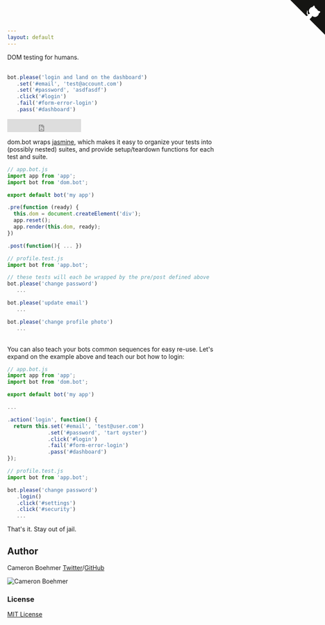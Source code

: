 ```yaml
---
layout: default
---
```


DOM testing for humans.
<br/>
<br/>

~~~javascript
bot.please('login and land on the dashboard')
   .set('#email', 'test@account.com')
   .set('#password', 'asdfasdf')
   .click('#login')
   .fail('#form-error-login')
   .pass('#dashboard')
~~~

<iframe src="https://ghbtns.com/github-btn.html?user=cameron&amp;repo=dombot&amp;type=watch&amp;count=true&amp;size=large"
  allowtransparency="true" frameborder="0" scrolling="0" width="170" height="30"></iframe><br/>

dom.bot wraps [jasmine](http://jasmine.github.io/), which makes it easy to organize your tests into (possibly nested) suites, and provide setup/teardown functions for each test and suite.

~~~javascript
// app.bot.js
import app from 'app';
import bot from 'dom.bot';

export default bot('my app')

.pre(function (ready) {
  this.dom = document.createElement('div');
  app.reset();
  app.render(this.dom, ready);
})

.post(function(){ ... })
~~~

~~~javascript
// profile.test.js
import bot from 'app.bot';

// these tests will each be wrapped by the pre/post defined above
bot.please('change password')
   ...

bot.please('update email')
   ...

bot.please('change profile photo')
   ...
~~~

<br/>
You can also teach your bots common sequences for easy re-use. Let's expand on the example above and teach our bot how to login:

~~~javascript
// app.bot.js
import app from 'app';
import bot from 'dom.bot';

export default bot('my app')

...

.action('login', function() {
  return this.set('#email', 'test@user.com')
             .set('#password', 'tart oyster')
             .click('#login')
             .fail('#form-error-login')
             .pass('#dashboard')
});
~~~

~~~javascript
// profile.test.js
import bot from 'app.bot';

bot.please('change password')
   .login()
   .click('#settings')
   .click('#security')
   ...
~~~

That's it. Stay out of jail.

## Author

Cameron Boehmer [Twitter](http://twitter.com/camron)/[GitHub](http://github.com/cameron)

![Cameron Boehmer](https://www.gravatar.com/avatar/b868d84bbe2ed30ec45c9253e1c1cefe.jpg?s=200)

### License

[MIT License](http://chibicode.mit-license.org/)

<a href="https://github.com/cameron/dombot" class="github-corner"><svg width="80" height="80" viewBox="0 0 250 250" style="fill:#151513; color:#fff; position: absolute; top: 0; border: 0; right: 0;"><path d="M0,0 L115,115 L130,115 L142,142 L250,250 L250,0 Z"></path><path d="M128.3,109.0 C113.8,99.7 119.0,89.6 119.0,89.6 C122.0,82.7 120.5,78.6 120.5,78.6 C119.2,72.0 123.4,76.3 123.4,76.3 C127.3,80.9 125.5,87.3 125.5,87.3 C122.9,97.6 130.6,101.9 134.4,103.2" fill="currentColor" style="transform-origin: 130px 106px;" class="octo-arm"></path><path d="M115.0,115.0 C114.9,115.1 118.7,116.5 119.8,115.4 L133.7,101.6 C136.9,99.2 139.9,98.4 142.2,98.6 C133.8,88.0 127.5,74.4 143.8,58.0 C148.5,53.4 154.0,51.2 159.7,51.0 C160.3,49.4 163.2,43.6 171.4,40.1 C171.4,40.1 176.1,42.5 178.8,56.2 C183.1,58.6 187.2,61.8 190.9,65.4 C194.5,69.0 197.7,73.2 200.1,77.6 C213.8,80.2 216.3,84.9 216.3,84.9 C212.7,93.1 206.9,96.0 205.4,96.6 C205.1,102.4 203.0,107.8 198.3,112.5 C181.9,128.9 168.3,122.5 157.7,114.1 C157.9,116.9 156.7,120.9 152.7,124.9 L141.0,136.5 C139.8,137.7 141.6,141.9 141.8,141.8 Z" fill="currentColor" class="octo-body"></path></svg></a><style>.github-corner:hover .octo-arm{animation:octocat-wave 560ms ease-in-out}@keyframes octocat-wave{0%,100%{transform:rotate(0)}20%,60%{transform:rotate(-25deg)}40%,80%{transform:rotate(10deg)}}@media (max-width:500px){.github-corner:hover .octo-arm{animation:none}.github-corner .octo-arm{animation:octocat-wave 560ms ease-in-out}}</style>
